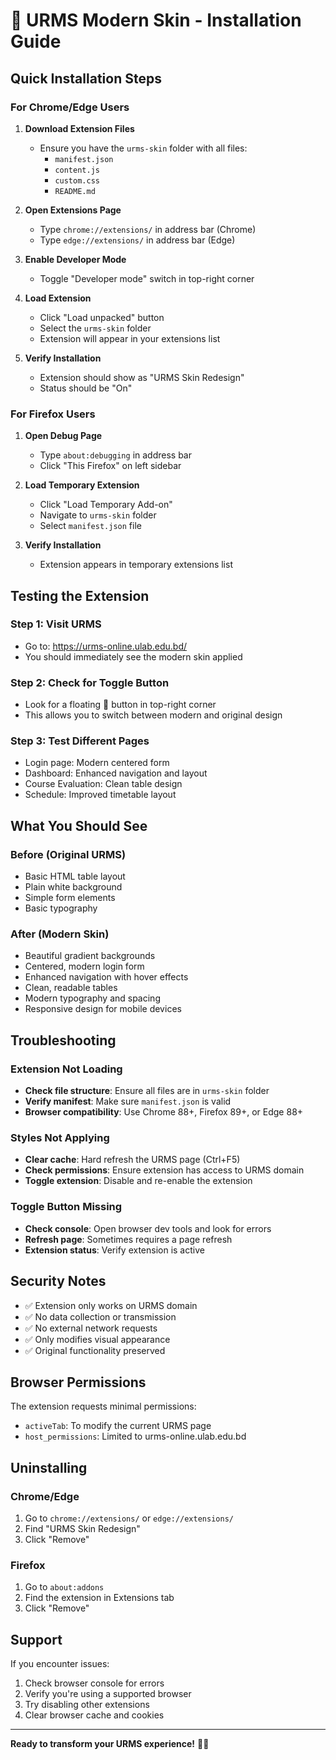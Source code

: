 # 🚀 URMS Modern Skin - Installation Guide

## Quick Installation Steps

### For Chrome/Edge Users

1. **Download Extension Files**
   - Ensure you have the `urms-skin` folder with all files:
     - `manifest.json`
     - `content.js`
     - `custom.css`
     - `README.md`

2. **Open Extensions Page**
   - Type `chrome://extensions/` in address bar (Chrome)
   - Type `edge://extensions/` in address bar (Edge)

3. **Enable Developer Mode**
   - Toggle "Developer mode" switch in top-right corner

4. **Load Extension**
   - Click "Load unpacked" button
   - Select the `urms-skin` folder
   - Extension will appear in your extensions list

5. **Verify Installation**
   - Extension should show as "URMS Skin Redesign"
   - Status should be "On"

### For Firefox Users

1. **Open Debug Page**
   - Type `about:debugging` in address bar
   - Click "This Firefox" on left sidebar

2. **Load Temporary Extension**
   - Click "Load Temporary Add-on"
   - Navigate to `urms-skin` folder
   - Select `manifest.json` file

3. **Verify Installation**
   - Extension appears in temporary extensions list

## Testing the Extension

### Step 1: Visit URMS
- Go to: https://urms-online.ulab.edu.bd/
- You should immediately see the modern skin applied

### Step 2: Check for Toggle Button
- Look for a floating 🎨 button in top-right corner
- This allows you to switch between modern and original design

### Step 3: Test Different Pages
- Login page: Modern centered form
- Dashboard: Enhanced navigation and layout
- Course Evaluation: Clean table design
- Schedule: Improved timetable layout

## What You Should See

### Before (Original URMS)
- Basic HTML table layout
- Plain white background
- Simple form elements
- Basic typography

### After (Modern Skin)
- Beautiful gradient backgrounds
- Centered, modern login form
- Enhanced navigation with hover effects
- Clean, readable tables
- Modern typography and spacing
- Responsive design for mobile devices

## Troubleshooting

### Extension Not Loading
- **Check file structure**: Ensure all files are in `urms-skin` folder
- **Verify manifest**: Make sure `manifest.json` is valid
- **Browser compatibility**: Use Chrome 88+, Firefox 89+, or Edge 88+

### Styles Not Applying
- **Clear cache**: Hard refresh the URMS page (Ctrl+F5)
- **Check permissions**: Ensure extension has access to URMS domain
- **Toggle extension**: Disable and re-enable the extension

### Toggle Button Missing
- **Check console**: Open browser dev tools and look for errors
- **Refresh page**: Sometimes requires a page refresh
- **Extension status**: Verify extension is active

## Security Notes

- ✅ Extension only works on URMS domain
- ✅ No data collection or transmission
- ✅ No external network requests
- ✅ Only modifies visual appearance
- ✅ Original functionality preserved

## Browser Permissions

The extension requests minimal permissions:
- `activeTab`: To modify the current URMS page
- `host_permissions`: Limited to urms-online.ulab.edu.bd

## Uninstalling

### Chrome/Edge
1. Go to `chrome://extensions/` or `edge://extensions/`
2. Find "URMS Skin Redesign"
3. Click "Remove"

### Firefox
1. Go to `about:addons`
2. Find the extension in Extensions tab
3. Click "Remove"

## Support

If you encounter issues:
1. Check browser console for errors
2. Verify you're using a supported browser
3. Try disabling other extensions
4. Clear browser cache and cookies

---

**Ready to transform your URMS experience!** 🎨✨
